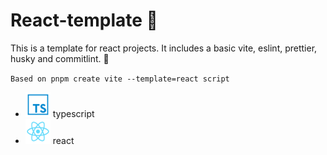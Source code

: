 # React-template 🌠
This is a template for react projects. It includes a basic vite, eslint, prettier, husky and commitlint. 🎇

`Based on pnpm create vite --template=react script`

- <img style="width:2.5rem;height:2.5rem;" src="./public/logos/ts.svg" /> typescript
- <img style="width:2.5rem;height:2.5rem;" src="./public/logos/react.svg" /> react
